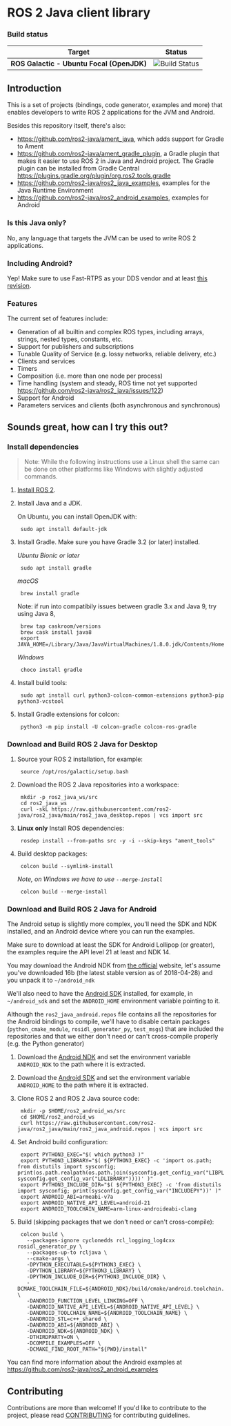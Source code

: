 # ROS 2 Java client library

### Build status

| Target                                    | Status        |
|-------------------------------------------|---------------|
| **ROS Galactic - Ubuntu Focal (OpenJDK)** | ![Build Status](https://github.com/ros2-java/ros2_java/workflows/CI/badge.svg?branch=main) |

## Introduction

This is a set of projects (bindings, code generator, examples and more) that enables developers to write ROS 2
applications for the JVM and Android.

Besides this repository itself, there's also:
- https://github.com/ros2-java/ament_java, which adds support for Gradle to Ament
- https://github.com/ros2-java/ament_gradle_plugin, a Gradle plugin that makes it easier to use ROS 2 in Java and Android project. The Gradle plugin can be installed from Gradle Central https://plugins.gradle.org/plugin/org.ros2.tools.gradle
- https://github.com/ros2-java/ros2_java_examples, examples for the Java Runtime Environment
- https://github.com/ros2-java/ros2_android_examples, examples for Android

### Is this Java only?

No, any language that targets the JVM can be used to write ROS 2 applications.

### Including Android?

Yep! Make sure to use Fast-RTPS as your DDS vendor and at least [this revision](https://github.com/eProsima/Fast-RTPS/commit/5301ef203d45528a083821c3ba582164d782360b).

### Features

The current set of features include:
- Generation of all builtin and complex ROS types, including arrays, strings, nested types, constants, etc.
- Support for publishers and subscriptions
- Tunable Quality of Service (e.g. lossy networks, reliable delivery, etc.)
- Clients and services
- Timers
- Composition (i.e. more than one node per process)
- Time handling (system and steady, ROS time not yet supported https://github.com/ros2-java/ros2_java/issues/122)
- Support for Android
- Parameters services and clients (both asynchronous and synchronous)

## Sounds great, how can I try this out?

### Install dependencies

> Note: While the following instructions use a Linux shell the same can be done on other platforms like Windows with slightly adjusted commands.

1. [Install ROS 2](https://index.ros.org/doc/ros2/Installation).

1. Install Java and a JDK.

    On Ubuntu, you can install OpenJDK with:

        sudo apt install default-jdk

1. Install Gradle.
Make sure you have Gradle 3.2 (or later) installed.

    *Ubuntu Bionic or later*

        sudo apt install gradle

    *macOS*

        brew install gradle

    Note: if run into compatibily issues between gradle 3.x and Java 9, try using Java 8,

        brew tap caskroom/versions
        brew cask install java8
        export JAVA_HOME=/Library/Java/JavaVirtualMachines/1.8.0.jdk/Contents/Home

    *Windows*

        choco install gradle

1. Install build tools:

        sudo apt install curl python3-colcon-common-extensions python3-pip python3-vcstool

1. Install Gradle extensions for colcon:

        python3 -m pip install -U colcon-gradle colcon-ros-gradle

### Download and Build ROS 2 Java for Desktop

1. Source your ROS 2 installation, for example:

        source /opt/ros/galactic/setup.bash

1. Download the ROS 2 Java repositories into a workspace:

        mkdir -p ros2_java_ws/src
        cd ros2_java_ws
        curl -skL https://raw.githubusercontent.com/ros2-java/ros2_java/main/ros2_java_desktop.repos | vcs import src

1. **Linux only** Install ROS dependencies:

        rosdep install --from-paths src -y -i --skip-keys "ament_tools"

1. Build desktop packages:

        colcon build --symlink-install

    *Note, on Windows we have to use `--merge-install`*

        colcon build --merge-install


### Download and Build ROS 2 Java for Android

The Android setup is slightly more complex, you'll need the SDK and NDK installed, and an Android device where you can run the examples.

Make sure to download at least the SDK for Android Lollipop (or greater), the examples require the API level 21 at least and NDK 14.

You may download the Android NDK from [the official](https://developer.android.com/ndk/downloads/index.html) website, let's assume you've downloaded 16b (the latest stable version as of 2018-04-28) and you unpack it to `~/android_ndk`

We'll also need to have the [Android SDK](https://developer.android.com/studio/#downloads) installed, for example, in `~/android_sdk` and set the `ANDROID_HOME` environment variable pointing to it.

Although the `ros2_java_android.repos` file contains all the repositories for the Android bindings to compile, we'll have to disable certain packages (`python_cmake_module`, `rosidl_generator_py`, `test_msgs`) that are included the repositories and that we either don't need or can't cross-compile properly (e.g. the Python generator)

1. Download the [Android NDK](https://developer.android.com/ndk/downloads/index.html) and set the environment variable `ANDROID_NDK` to the path where it is extracted.

1. Download the [Android SDK](https://developer.android.com/studio/#downloads) and set the environment variable `ANDROID_HOME` to the path where it is extracted.

1. Clone ROS 2 and ROS 2 Java source code:

        mkdir -p $HOME/ros2_android_ws/src
        cd $HOME/ros2_android_ws
        curl https://raw.githubusercontent.com/ros2-java/ros2_java/main/ros2_java_android.repos | vcs import src

1. Set Android build configuration:

        export PYTHON3_EXEC="$( which python3 )"
        export PYTHON3_LIBRARY="$( ${PYTHON3_EXEC} -c 'import os.path; from distutils import sysconfig; print(os.path.realpath(os.path.join(sysconfig.get_config_var("LIBPL"), sysconfig.get_config_var("LDLIBRARY"))))' )"
        export PYTHON3_INCLUDE_DIR="$( ${PYTHON3_EXEC} -c 'from distutils import sysconfig; print(sysconfig.get_config_var("INCLUDEPY"))' )"
        export ANDROID_ABI=armeabi-v7a
        export ANDROID_NATIVE_API_LEVEL=android-21
        export ANDROID_TOOLCHAIN_NAME=arm-linux-androideabi-clang

1. Build (skipping packages that we don't need or can't cross-compile):

        colcon build \
          --packages-ignore cyclonedds rcl_logging_log4cxx rosidl_generator_py \
          --packages-up-to rcljava \
          --cmake-args \
          -DPYTHON_EXECUTABLE=${PYTHON3_EXEC} \
          -DPYTHON_LIBRARY=${PYTHON3_LIBRARY} \
          -DPYTHON_INCLUDE_DIR=${PYTHON3_INCLUDE_DIR} \
          -DCMAKE_TOOLCHAIN_FILE=${ANDROID_NDK}/build/cmake/android.toolchain.cmake \
          -DANDROID_FUNCTION_LEVEL_LINKING=OFF \
          -DANDROID_NATIVE_API_LEVEL=${ANDROID_NATIVE_API_LEVEL} \
          -DANDROID_TOOLCHAIN_NAME=${ANDROID_TOOLCHAIN_NAME} \
          -DANDROID_STL=c++_shared \
          -DANDROID_ABI=${ANDROID_ABI} \
          -DANDROID_NDK=${ANDROID_NDK} \
          -DTHIRDPARTY=ON \
          -DCOMPILE_EXAMPLES=OFF \
          -DCMAKE_FIND_ROOT_PATH="${PWD}/install"

You can find more information about the Android examples at https://github.com/ros2-java/ros2_android_examples

## Contributing

Contributions are more than welcome!
If you'd like to contribute to the project, please read [CONTRIBUTING](CONTRIBUTING.md) for contributing guidelines.
